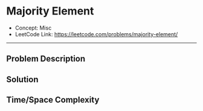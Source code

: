 # Majority Element

- Concept: Misc
- LeetCode Link: https://leetcode.com/problems/majority-element/

---

## Problem Description

## Solution

## Time/Space Complexity

